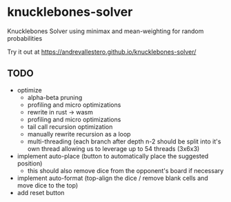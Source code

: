 # knucklebones-solver
Knucklebones Solver using minimax and mean-weighting for random probabilities

Try it out at https://andrevallestero.github.io/knucklebones-solver/

## TODO
- optimize
  - alpha-beta pruning
  - profiling and micro optimizations
  - rewrite in rust -> wasm
  - profiling and micro optimizations
  - tail call recursion optimization
  - manually rewrite recursion as a loop
  - multi-threading (each branch after depth n-2 should be split into it's own thread allowing us to leverage up to 54 threads (3x6x3)
- implement auto-place (button to automatically place the suggested position)
  - this should also remove dice from the opponent's board if necessary
- implement auto-format (top-align the dice / remove blank cells and move dice to the top)
- add reset button
